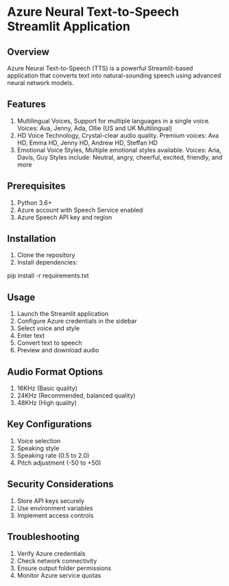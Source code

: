 # Azure Neural Text-to-Speech Streamlit Application

## Overview
Azure Neural Text-to-Speech (TTS) is a powerful Streamlit-based application that converts text into natural-sounding speech using advanced neural network models.

## Features
1. Multilingual Voices,
Support for multiple languages in a single voice.
Voices: Ava, Jenny, Ada, Ollie (US and UK Multilingual)
2. HD Voice Technology,
Crystal-clear audio quality.
Premium voices: Ava HD, Emma HD, Jenny HD, Andrew HD, Steffan HD
3. Emotional Voice Styles, 
Multiple emotional styles available.
Voices: Aria, Davis, Guy
Styles include: Neutral, angry, cheerful, excited, friendly, and more

## Prerequisites
1. Python 3.6+
2. Azure account with Speech Service enabled
3. Azure Speech API key and region

## Installation
1.	Clone the repository
2.	Install dependencies: 

pip install -r requirements.txt

## Usage
1.	Launch the Streamlit application
2.	Configure Azure credentials in the sidebar
3.	Select voice and style
4.	Enter text
5.	Convert text to speech
6.	Preview and download audio

## Audio Format Options
1. 16KHz (Basic quality)
2. 24KHz (Recommended, balanced quality)
3.	48KHz (High quality)

## Key Configurations
1. Voice selection
2. Speaking style
3. Speaking rate (0.5 to 2.0)
4. Pitch adjustment (-50 to +50)

## Security Considerations
1. Store API keys securely
2. Use environment variables
3. Implement access controls

## Troubleshooting
1. Verify Azure credentials
2. Check network connectivity
3. Ensure output folder permissions
4. Monitor Azure service quotas


